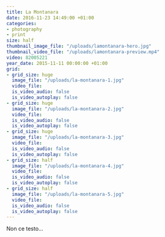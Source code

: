 ```yaml
---
title: La Montanara
date: 2016-11-23 14:49:00 +01:00
categories:
- photography
- print
size: half
thumbnail_image_file: "/uploads/lamontanara-hero.jpg"
thumbnail_video_file: "/uploads/lamontanara-preview.mp4"
video: 82005221
year_date: 2015-11-11 00:00:00 +01:00
grid:
- grid_size: huge
  image_file: "/uploads/la-montanara-1.jpg"
  video_file: 
  is_video_audio: false
  is_video_autoplay: false
- grid_size: huge
  image_file: "/uploads/la-montanara-2.jpg"
  video_file: 
  is_video_audio: false
  is_video_autoplay: false
- grid_size: huge
  image_file: "/uploads/la-montanara-3.jpg"
  video_file: 
  is_video_audio: false
  is_video_autoplay: false
- grid_size: half
  image_file: "/uploads/la-montanara-4.jpg"
  video_file: 
  is_video_audio: false
  is_video_autoplay: false
- grid_size: half
  image_file: "/uploads/la-montanara-5.jpg"
  video_file: 
  is_video_audio: false
  is_video_autoplay: false
---
```


Non ce testo…